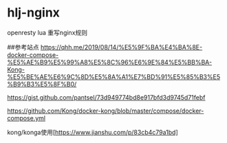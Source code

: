 # hlj-nginx
openresty lua 重写nginx规则

##参考站点
https://qhh.me/2019/08/14/%E5%9F%BA%E4%BA%8E-docker-compose-%E5%AE%B9%E5%99%A8%E5%8C%96%E6%9E%84%E5%BB%BA-Kong-%E5%BE%AE%E6%9C%8D%E5%8A%A1%E7%BD%91%E5%85%B3%E5%B9%B3%E5%8F%B0/

https://gist.github.com/pantsel/73d949774bd8e917bfd3d9745d71febf

https://github.com/Kong/docker-kong/blob/master/compose/docker-compose.yml

kong/konga使用[https://www.jianshu.com/p/83cb4c79a1bd]
